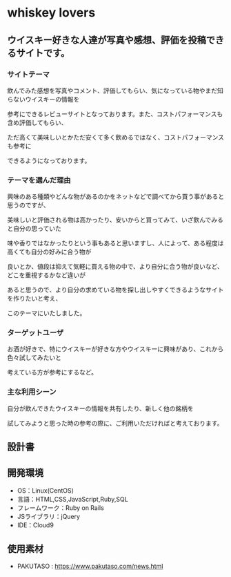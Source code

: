 # whiskey lovers

## ウイスキー好きな人達が写真や感想、評価を投稿できるサイトです。

### サイトテーマ
飲んでみた感想を写真やコメント、評価してもらい、気になっている物やまだ知らないウイスキーの情報を

参考にできるレビューサイトとなっております。また、コストパフォーマンスも含め評価してもらい、

ただ高くて美味しいとかただ安くて多く飲めるではなく、コストパフォーマンスも参考に

できるようになっております。

### テーマを選んだ理由
興味のある種類やどんな物があるのかをネットなどで調べてから買う事があると思うのですが、

美味しいと評価される物は高かったり、安いからと買ってみて、いざ飲んでみると自分の思っていた

味や香りではなかったりという事もあると思いますし、人によって、ある程度は高くても自分の好みに合う物が

良いとか、値段は抑えて気軽に買える物の中で、より自分に合う物が良いなど、どこを重視するかなど違いが

あると思うので、より自分の求めている物を探し出しやすくできるようなサイトを作りたいと考え、

このテーマにいたしました。

### ターゲットユーザ
お酒が好きで、特にウイスキーが好きな方やウイスキーに興味があり、これから色々試してみたいと

考えている方が参考にするなど。

### 主な利用シーン
自分が飲んできたウイスキーの情報を共有したり、新しく他の銘柄を

試してみようと思った時の参考の際に、ご利用いただければと考えております。

## 設計書


## 開発環境
- OS：Linux(CentOS)
- 言語：HTML,CSS,JavaScript,Ruby,SQL
- フレームワーク：Ruby on Rails
- JSライブラリ：jQuery
- IDE：Cloud9

## 使用素材
- PAKUTASO : https://www.pakutaso.com/news.html
